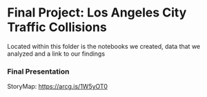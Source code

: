 # Final Project: Los Angeles City Traffic Collisions
Located within this folder is the notebooks we created, data that we analyzed and a link to our findings 


### Final Presentation
StoryMap: https://arcg.is/1W5yOT0
